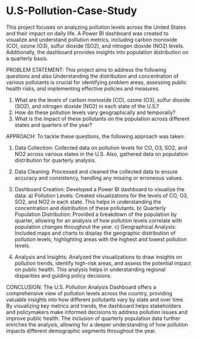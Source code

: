 # U.S-Pollution-Case-Study
This project focuses on analyzing pollution levels across the United States and their impact on daily life. A Power BI dashboard was created to visualize and understand pollution metrics, including carbon monoxide (CO), ozone (O3), sulfur dioxide (SO2), and nitrogen dioxide (NO2) levels. Additionally, the dashboard provides insights into population distribution on a quarterly basis.


PROBLEM STATEMENT:
This project aims to address the following questions and also Understanding the distribution and concentration of various pollutants is crucial for identifying problem areas, assessing public health risks, and implementing effective policies and measures.
1. What are the levels of carbon monoxide (CO), ozone (O3), sulfur dioxide (SO2), and nitrogen dioxide (NO2) in each state of the U.S.?
2. How do these pollution levels vary geographically and temporally?
3. What is the impact of these pollutants on the population across different states and quarters of the year?


APPROACH:
To tackle these questions, the following approach was taken:

1. Data Collection: Collected data on pollution levels for CO, O3, SO2, and NO2 across various states in the U.S. Also, gathered data on population distribution for quarterly analysis.
2. Data Cleaning: Processed and cleaned the collected data to ensure accuracy and consistency, handling any missing or erroneous values.
3. Dashboard Creation: Developed a Power BI dashboard to visualize the data:
a) Pollution Levels: Created visualizations for the levels of CO, O3, SO2, and NO2 in each state. This helps in understanding the concentration and distribution of these pollutants.
b) Quarterly Population Distribution: Provided a breakdown of the population by quarter, allowing for an analysis of how pollution levels correlate with population changes throughout the year.
c) Geographical Analysis: Included maps and charts to display the geographic distribution of pollution levels, highlighting areas with the highest and lowest pollution levels.

4. Analysis and Insights: Analyzed the visualizations to draw insights on pollution trends, identify high-risk areas, and assess the potential impact on public health. This analysis helps in understanding regional disparities and guiding policy decisions.

CONCLUSION:
The U.S. Pollution Analysis Dashboard offers a comprehensive view of pollution levels across the country, providing valuable insights into how different pollutants vary by state and over time. By visualizing key metrics and trends, the dashboard helps stakeholders and policymakers make informed decisions to address pollution issues and improve public health. The inclusion of quarterly population data further enriches the analysis, allowing for a deeper understanding of how pollution impacts different demographic segments throughout the year.
